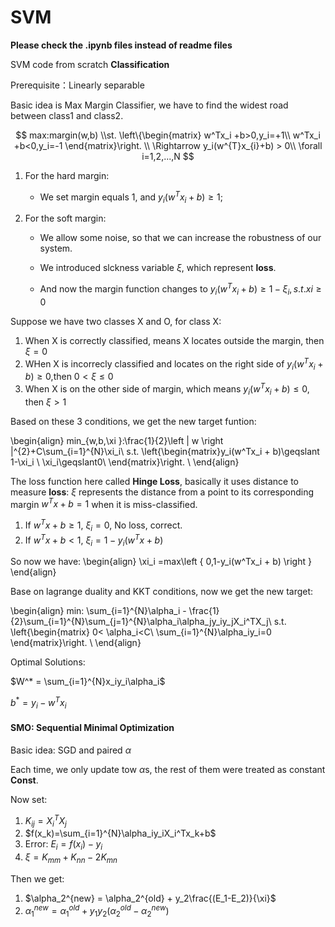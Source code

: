 # SVM

**Please check the .ipynb files instead of readme files**


SVM code from scratch
**Classification**

Prerequisite：Linearly separable

Basic idea is Max Margin Classifier, we have to find the widest road between class1 and class2.

$$
max:margin(w,b)
\\st.
\left\{\begin{matrix}
w^Tx_i +b>0,y_i=+1\\ 
w^Tx_i +b<0,y_i=-1
\end{matrix}\right.
\\
 \Rightarrow y_i(w^{T}x_{i}+b) > 0\\
 \forall i=1,2,...,N
$$

1. For the hard margin:

   * We set margin equals 1, and $y_i(w^Tx_i+b)\geqslant1$;
    
2. For the soft margin:

   * We allow some noise, so that we can increase the robustness of our system. 
   
   * We introduced slckness variable $\xi$, which represent **loss**. 
   
   * And now the margin function changes to $y_i(w^Tx_i+b)\geqslant1-\xi_i,s.t.xi\geqslant0$

Suppose we have two classes X and O, for class X:

   1. When X is correctly classified, means X locates outside the margin, then $\xi=0$
   2. WHen X is incorrecly classified and locates on the right side of $y_i(w^Tx_i+b)\geqslant0$,then $0<\xi\leqslant0$ 
   3. When X is on the other side of margin, which means $y_i(w^Tx_i+b)\leqslant0$, then $\xi>1$
   
Based on these 3 conditions, we get the new target funtion:

\begin{align}
min_{w,b,\xi }:\frac{1}{2}\left \| w \right \|^{2}+C\sum_{i=1}^{N}\xi_i\\
s.t. \left\{\begin{matrix}y_i(w^Tx_i + b)\geqslant 1-\xi_i
\\ \xi_i\geqslant0\\
\end{matrix}\right.
\\
\end{align}

The loss function here called **Hinge Loss**, basically it uses distance to measure **loss**: $\xi$ represents the distance from a point to its corresponding margin $w^Tx+b=1$ when it is miss-classified.

   1. If $w^Tx+b\geqslant1$, $\xi_i=0$, No loss, correct.
   2. If $w^Tx+b<1$, $\xi_i=1-y_i(w^Tx+b)$
   
So now we have:
   \begin{align}
\xi_i =max\left \{ 0,1-y_i(w^Tx_i + b) \right \}
\end{align}
   
Base on lagrange duality and KKT conditions, now we get the new target:



\begin{align}
min: \sum_{i=1}^{N}\alpha_i - \frac{1}{2}\sum_{i=1}^{N}\sum_{j=1}^{N}\alpha_i\alpha_jy_iy_jX_i^TX_j\\
s.t.  \left\{\begin{matrix}
0< \alpha_i<C\\
\sum_{i=1}^{N}\alpha_iy_i=0
\end{matrix}\right.
\\
\end{align}

Optimal Solutions:

$W^* = \sum_{i=1}^{N}x_iy_i\alpha_i$

$b^* = y_i-w^Tx_i$


#### SMO: Sequential Minimal Optimization

Basic idea: SGD and paired $\alpha$

Each time, we only update tow $\alpha$s, the rest of them were treated as constant **Const**.

Now set:

1. $K_{ij} = X_i^TX_j$
2. $f(x_k)=\sum_{i=1}^{N}\alpha_iy_iX_i^Tx_k+b$
3. Error: $E_i = f(x_i)-y_i$
4. $\xi=K_{mm}+K_{nn}-2K_{mn}$

Then we get:

1. $\alpha_2^{new} = \alpha_2^{old} + y_2\frac{(E_1-E_2)}{\xi}$
2. $\alpha_1^{new}=\alpha_1^{old}+y_1y_2(\alpha_2^{old}-\alpha_2^{new})$



